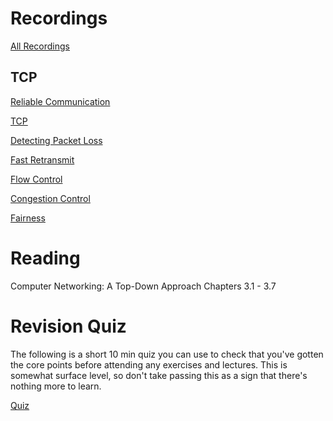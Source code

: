 # Recordings

[All Recordings](https://sid.erda.dk/sharelink/fPKwDiRNrm)

## TCP

[Reliable Communication](https://sid.erda.dk/share_redirect/dvHT4A7tDo)

[TCP](https://sid.erda.dk/share_redirect/fjpLMhYbh8)

[Detecting Packet Loss](https://sid.erda.dk/share_redirect/AzHn0xb3YS)

[Fast Retransmit](https://sid.erda.dk/share_redirect/GNzfDA8sh2)

[Flow Control](https://sid.erda.dk/share_redirect/fCvb5ZSjWb)

[Congestion Control](https://sid.erda.dk/share_redirect/Gy48KsqczL)

[Fairness](https://sid.erda.dk/share_redirect/bLivyvzGoh)

# Reading

Computer Networking: A Top-Down Approach Chapters 3.1 - 3.7

# Revision Quiz

The following is a short 10 min quiz you can use to check that you've gotten
the core points before attending any exercises and lectures. This is somewhat
surface level, so don't take passing this as a sign that there's nothing more
to learn.

[Quiz](https://absalon.ku.dk/courses/85611/quizzes/110466)